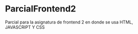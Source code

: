 # ParcialFrontend2
Parcial para la asignatura de frontend 2 en donde se usa HTML, JAVASCRIPT Y CSS 

